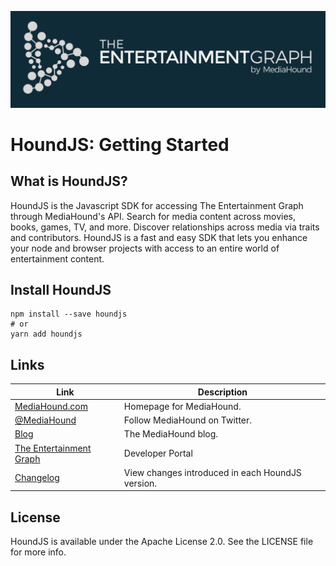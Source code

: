 ![](https://github.com/MediaHound/houndjs/blob/master/Images/mh-entertainment-graph.png)

# HoundJS: Getting Started

## What is HoundJS?
HoundJS is the Javascript SDK for accessing The Entertainment Graph through MediaHound's API. Search for media content across movies, books, games, TV, and more. Discover relationships across media via traits and contributors. HoundJS is a fast and easy SDK that lets you enhance your node and browser projects with access to an entire world of entertainment content.

## Install HoundJS

```
npm install --save houndjs
# or
yarn add houndjs
```

## Links

| Link | Description |
| ---- | ----------- |
[MediaHound.com](https://mediahound.com/) | Homepage for MediaHound.
[@MediaHound](https://twitter.com/MediaHound) | Follow MediaHound on Twitter.
[Blog](https://blog.mediahound.com) | The MediaHound blog.
[The Entertainment Graph](https://developer.mediahound.com) | Developer Portal
[Changelog](https://github.com/MediaHound/houndjs/blob/master/CHANGELOG.md) | View changes introduced in each HoundJS version.

## License

HoundJS is available under the Apache License 2.0. See the LICENSE file for more info.
